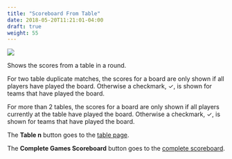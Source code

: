 ```yaml
---
title: "Scoreboard From Table"
date: 2018-05-20T11:21:01-04:00
draft: true
weight: 55
---
```


<div class="withBorder">

<img src="../images/gen/Duplicate/ScoreboardFromTable.png" />

</div>

Shows the scores from a table in a round.

For two table duplicate matches, the scores for a board are only shown if all players have played the board.
Otherwise a checkmark, &#10003;, is shown for teams that have played the board.

For more than 2 tables,
the scores for a board are only shown if all players currently at the table have played the board.  Otherwise a checkmark, &#10003;, is shown for teams that have played the board.

The **Table n** button goes to the [table page](table.html).

The **Complete Games Scoreboard** button goes to the [complete scoreboard](scoreboardcomplete.html).

